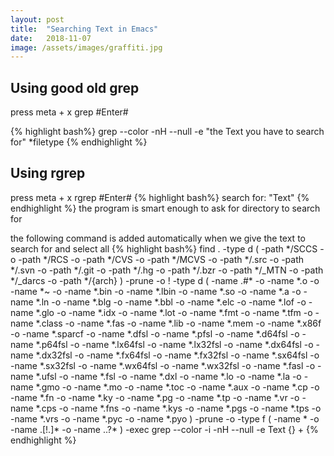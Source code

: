 ```yaml
---
layout: post
title:  "Searching Text in Emacs"
date:   2018-11-07
image: /assets/images/graffiti.jpg
---
```


## Using good old grep

press meta + x grep #Enter#

{% highlight bash%}
grep --color -nH --null -e "the Text you have to search for" *filetype
{% endhighlight %}

## Using rgrep

press meta + x rgrep #Enter#
{% highlight bash%}
search for: "Text"
{% endhighlight %}
the program is smart enough to ask for directory to search for

the following command is added automatically when we give the text to search for
and select all
{% highlight bash%}
find . -type d \( -path \*/SCCS -o -path \*/RCS -o -path \*/CVS -o -path \*/MCVS -o -path \*/.src -o -path \*/.svn -o -path \*/.git -o -path \*/.hg -o -path \*/.bzr -o -path \*/_MTN -o -path \*/_darcs -o -path \*/\{arch\} \) -prune -o \! -type d \( -name .\#\* -o -name \*.o -o -name \*\~ -o -name \*.bin -o -name \*.lbin -o -name \*.so -o -name \*.a -o -name \*.ln -o -name \*.blg -o -name \*.bbl -o -name \*.elc -o -name \*.lof -o -name \*.glo -o -name \*.idx -o -name \*.lot -o -name \*.fmt -o -name \*.tfm -o -name \*.class -o -name \*.fas -o -name \*.lib -o -name \*.mem -o -name \*.x86f -o -name \*.sparcf -o -name \*.dfsl -o -name \*.pfsl -o -name \*.d64fsl -o -name \*.p64fsl -o -name \*.lx64fsl -o -name \*.lx32fsl -o -name \*.dx64fsl -o -name \*.dx32fsl -o -name \*.fx64fsl -o -name \*.fx32fsl -o -name \*.sx64fsl -o -name \*.sx32fsl -o -name \*.wx64fsl -o -name \*.wx32fsl -o -name \*.fasl -o -name \*.ufsl -o -name \*.fsl -o -name \*.dxl -o -name \*.lo -o -name \*.la -o -name \*.gmo -o -name \*.mo -o -name \*.toc -o -name \*.aux -o -name \*.cp -o -name \*.fn -o -name \*.ky -o -name \*.pg -o -name \*.tp -o -name \*.vr -o -name \*.cps -o -name \*.fns -o -name \*.kys -o -name \*.pgs -o -name \*.tps -o -name \*.vrs -o -name \*.pyc -o -name \*.pyo \) -prune -o  -type f \( -name \* -o -name .\[\!.\]\* -o -name ..\?\* \) -exec grep --color -i -nH --null -e Text \{\} +
{% endhighlight %}
